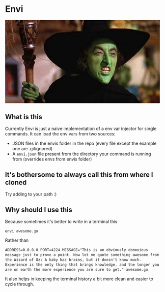 # Envi

![envi-banner.png](/envi-banner.png)

## What is this

Currently Envi is just a naive implementation of a env var injector for single commands. It can load the env vars from two sources:

* JSON files in the envis folder in the repo (every file except the example one are .gitignored)
* A `envi.json` file present from the directory your command is running from (overrides envs from envis folder)

## It's bothersome to always call this from where I cloned

Try adding to your path :)

## Why should I use this

Because sometimes it's better to write in a terminal this

```shell
envi awesome.go
```

Rather than

```shell
ADDRESS=0.0.0.0 PORT=4224 MESSAGE="This is an obviously obnoxious message just to prove a point. Now let me quote something awesome from the Wizard of Oz: A baby has brains, but it doesn't know much. Experience is the only thing that brings knowledge, and the longer you are on earth the more experience you are sure to get." awesome.go
```

It also helps in keeping the terminal history a bit more clean and easier to cycle through.
